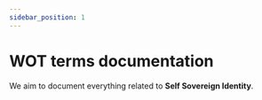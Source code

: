 ```yaml
---
sidebar_position: 1
---
```


# WOT terms documentation

We aim to document everything related to **Self Sovereign Identity**.
